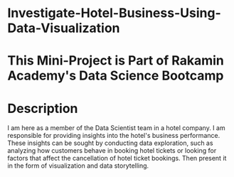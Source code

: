 # Investigate-Hotel-Business-Using-Data-Visualization
# This Mini-Project is Part of Rakamin Academy's Data Science Bootcamp
# Description
I am here as a member of the Data Scientist team in a hotel company. I am responsible for providing insights into the hotel's business performance. These insights can be sought by conducting data exploration, such as analyzing how customers behave in booking hotel tickets or looking for factors that affect the cancellation of hotel ticket bookings. Then present it in the form of visualization and data storytelling.
